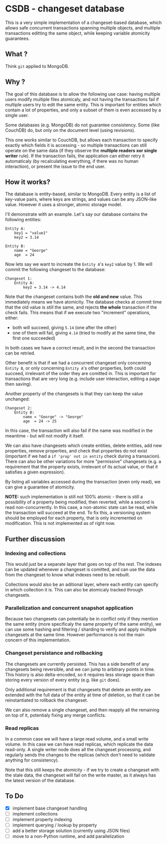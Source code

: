 # CSDB - changeset database

This is a very simple implementation of a changeset-based database, which allows safe concurrent transactions spanning multiple objects, and multiple transactions editting the same object, while keeping variable atomicity guarantees.

## What ?

Think `git` applied to MongoDB.

## Why ?

The goal of this database is to allow the following use case: having multiple users modify multiple files atomicaly, and not having the transactions fail if multiple users try to edit the same entity. This is important for entities which contain a lot of properties, and only a subset of them is even accessed by a single user.

Some databases (e.g. MongoDB) do not guarantee consistency. Some (like CouchDB) do, but only on the document level (using revisions).

This one works similar to CouchDB, but allows each transaction to specify exactly which fields it is accessing - so multiple transactions can still operate on the same data (if they observe the **multiple readers xor single writer** rule). If the transaction fails, the application can either retry it automaticaly (by recalculating everything, if there was no human interaction), or present the issue to the end user.

## How it works?

The database is entity-based, similar to MongoDB. Every entity is a list of key-value pairs, where keys are strings, and values can be any JSON-like value. However it uses a stronger, atomic storage model.

I'll demonstrate with an example. Let's say our database contains the following entities:

```
Entity A:
    key1 = "value1"
    key2 = 3.14

Entity B:
    name = "George"
    age  = 24
```

Now lets say we want to increate the `Entity A`'s `key2` value by 1. We will commit the following changeset to the database:

```
Changeset 1:
    Entity A:
        key2 = 3.14 -> 4.14
```

Note that the changeset contains both the **old and new** value. This immediately means we have atomicity. The database checks at commit time that the old value is still the same, and rejects **the whole** transaction if the check fails. This means that if we execute two "increment" operations, either:
- both will succeed, giving `5.14` (one after the other)
- one of them will fail, giving `4.14` (tried to modify at the same time, the first one succeeded)

In both cases we have a correct result, and in the second the transaction can be retried.

Other benefit is that if we had a concurrent changeset only concerning `Entity B`, or only concerning `Entity A`'s other properties, both could succeed, irrelevant of the order they are comitted in. This is important for transactions that are very long (e.g. include user interaction, editing a page then saving).

Another property of the changesets is that they can keep the value unchanged:

```
Changeset 2:
    Entity B:
        name = "George" -> "George"
        age  = 24 -> 25
```

In this case, the transaction will also fail if the name was modified in the meantime - but will not modify it itself.

We can also have changesets which create entities, delete entities, add new properties, remove properties, and check that properties do not exist (important if we had a `if 'prop' not in entity` check during a transacion). There can also be other variations for more "permissive" changesets (e.g. a requirement that the property exists, irrelevant of its actual value, or that it satisfies a given expression).

By listing all variables accessed during the transaction (even only read), we can give a guarantee of atomicity.

**NOTE:** such implementation is still not 100% atomic - there is still a possibility of a property being modified, then reverted, while a second is read non-concurrently. In this case, a non-atomic state can be read, while the transaction will succeed at the end. To fix this, a versioning system should be employed for each property, that is only incremented on modification. This is not implemented as of right now.

## Further discussion

### Indexing and collections

This would just be a separate layer that goes on top of the rest. The indexes can be updated whenever a changeset is comitted, and can use the data from the changeset to know what indexes need to be rebuilt.

Collections would also be an aditional layer, where each entity can specify in which collection it is. This can also be atomicaly tracked through changesets.

### Parallelization and concurrent snapshot application

Because two changesets can potentially be in conflict only if they mention the same entity (more specificaly the same property of the same entity), we can use some hashing and filtering / sharding to verify and apply multiple changesets at the same time. However performance is not the main concern of this implementation.

### Changeset persistance and rollbacking

The changesets are currently persisted. This has a side benefit of any changesets being reversible, and we can jump to arbitrary points in time. This history is also delta-encoded, so it requires less storage space than storing every version of every entity (e.g. like `git` does).

Only additional requirement is that changesets that delete an entity are extended with the full data of the entity at time of deletion, so that it can be reinstantiated to rollback the changeset.

We can also remove a single changeset, and then reapply all the remaining on top of it, potentialy fixing any merge conflicts.

### Read replicas

In a common case we will have a large read volume, and a small write volume. In this case we can have read replicas, which replicate the data read-only. A single writer node does all the changeset processing, and regularly sends the changes to the replicas (which don't need to validate anything for consistency).

Note that this still keeps the atomicity - if we try to create a changeset with the stale data, the changeset will fail on the write master, as it always has the latest version of the database.

## To Do

- [X] implement base changeset handling
- [ ] implement collections
- [ ] implement property indexing
- [ ] implement querying / lookup by property
- [ ] add a better storage solution (currently using JSON files)
- [ ] move to a non-Python runtime, and add parallelization